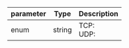 | parameter | Type | Description |
| ----------- | ----------- |----------- |
| enum  |  string  | TCP: <br/>UDP:    |